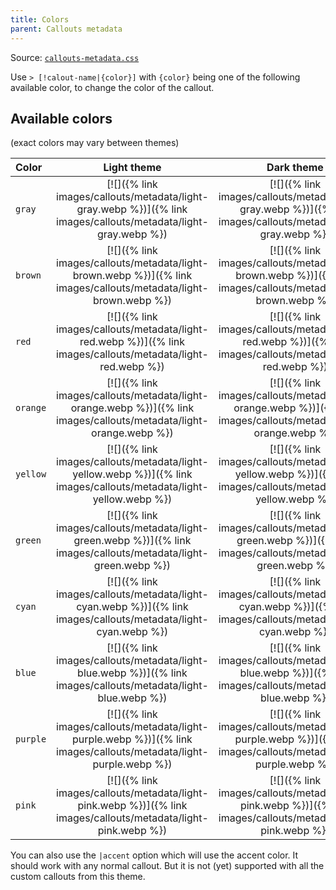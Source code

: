```yaml
---
title: Colors
parent: Callouts metadata
---
```


Source: [`callouts-metadata.css`](https://github.com/ElsaTam/obsidian-fancy-a-story/blob/main/snippets/editor/callouts/callouts-metadata.css)

Use `> [!calout-name|{color}]` with `{color}` being one of the following available color, to change the color of the callout.

## Available colors
(exact colors may vary between themes)

| Color | Light theme | Dark theme |
|:------|:-----------:|:----------:|
| `gray` | [![]({% link images/callouts/metadata/light-gray.webp %})]({% link images/callouts/metadata/light-gray.webp %}) | [![]({% link images/callouts/metadata/dark-gray.webp %})]({% link images/callouts/metadata/dark-gray.webp %}) |
| `brown` | [![]({% link images/callouts/metadata/light-brown.webp %})]({% link images/callouts/metadata/light-brown.webp %}) | [![]({% link images/callouts/metadata/dark-brown.webp %})]({% link images/callouts/metadata/dark-brown.webp %}) |
| `red` | [![]({% link images/callouts/metadata/light-red.webp %})]({% link images/callouts/metadata/light-red.webp %}) | [![]({% link images/callouts/metadata/dark-red.webp %})]({% link images/callouts/metadata/dark-red.webp %}) |
| `orange` | [![]({% link images/callouts/metadata/light-orange.webp %})]({% link images/callouts/metadata/light-orange.webp %}) | [![]({% link images/callouts/metadata/dark-orange.webp %})]({% link images/callouts/metadata/dark-orange.webp %}) |
| `yellow` | [![]({% link images/callouts/metadata/light-yellow.webp %})]({% link images/callouts/metadata/light-yellow.webp %}) | [![]({% link images/callouts/metadata/dark-yellow.webp %})]({% link images/callouts/metadata/dark-yellow.webp %}) |
| `green` | [![]({% link images/callouts/metadata/light-green.webp %})]({% link images/callouts/metadata/light-green.webp %}) | [![]({% link images/callouts/metadata/dark-green.webp %})]({% link images/callouts/metadata/dark-green.webp %}) |
| `cyan` | [![]({% link images/callouts/metadata/light-cyan.webp %})]({% link images/callouts/metadata/light-cyan.webp %}) | [![]({% link images/callouts/metadata/dark-cyan.webp %})]({% link images/callouts/metadata/dark-cyan.webp %}) |
| `blue` | [![]({% link images/callouts/metadata/light-blue.webp %})]({% link images/callouts/metadata/light-blue.webp %}) | [![]({% link images/callouts/metadata/dark-blue.webp %})]({% link images/callouts/metadata/dark-blue.webp %}) |
| `purple` | [![]({% link images/callouts/metadata/light-purple.webp %})]({% link images/callouts/metadata/light-purple.webp %}) | [![]({% link images/callouts/metadata/dark-purple.webp %})]({% link images/callouts/metadata/dark-purple.webp %}) |
| `pink` | [![]({% link images/callouts/metadata/light-pink.webp %})]({% link images/callouts/metadata/light-pink.webp %}) | [![]({% link images/callouts/metadata/dark-pink.webp %})]({% link images/callouts/metadata/dark-pink.webp %}) |

You can also use the `|accent` option which will use the accent color. It should work with any normal callout. But it is not (yet) supported with all the custom callouts from this theme.